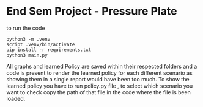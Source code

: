 # End Sem Project - Pressure Plate

to run the code 
~~~
python3 -m .venv
script .venv/bin/activate
pip install -r requirements.txt
python3 main.py
~~~ 

All graphs and learned Policy are saved within their respected folders and a code is present to render the learned policy for each different scenario as showing them in a single report would have been too much.
To show the learned policy you have to run policy.py file , to select which scenario you want to check copy the path of that file in the code where the file is been loaded.

